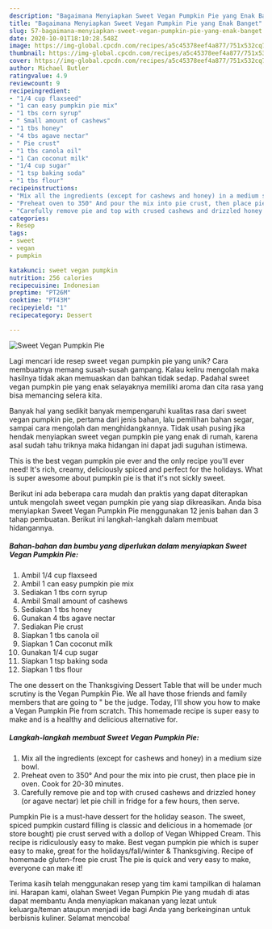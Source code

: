 ```yaml
---
description: "Bagaimana Menyiapkan Sweet Vegan Pumpkin Pie yang Enak Banget"
title: "Bagaimana Menyiapkan Sweet Vegan Pumpkin Pie yang Enak Banget"
slug: 57-bagaimana-menyiapkan-sweet-vegan-pumpkin-pie-yang-enak-banget
date: 2020-10-01T18:10:28.548Z
image: https://img-global.cpcdn.com/recipes/a5c45378eef4a877/751x532cq70/sweet-vegan-pumpkin-pie-recipe-main-photo.jpg
thumbnail: https://img-global.cpcdn.com/recipes/a5c45378eef4a877/751x532cq70/sweet-vegan-pumpkin-pie-recipe-main-photo.jpg
cover: https://img-global.cpcdn.com/recipes/a5c45378eef4a877/751x532cq70/sweet-vegan-pumpkin-pie-recipe-main-photo.jpg
author: Michael Butler
ratingvalue: 4.9
reviewcount: 9
recipeingredient:
- "1/4 cup flaxseed"
- "1 can easy pumpkin pie mix"
- "1 tbs corn syrup"
- " Small amount of cashews"
- "1 tbs honey"
- "4 tbs agave nectar"
- " Pie crust"
- "1 tbs canola oil"
- "1 Can coconut milk"
- "1/4 cup sugar"
- "1 tsp baking soda"
- "1 tbs flour"
recipeinstructions:
- "Mix all the ingredients (except for cashews and honey) in a medium size bowl."
- "Preheat oven to 350° And pour the mix into pie crust, then place pie in oven. Cook for 20-30 minutes."
- "Carefully remove pie and top with crused cashews and drizzled honey (or agave nectar) let pie chill in fridge for a few hours, then serve."
categories:
- Resep
tags:
- sweet
- vegan
- pumpkin

katakunci: sweet vegan pumpkin 
nutrition: 256 calories
recipecuisine: Indonesian
preptime: "PT26M"
cooktime: "PT43M"
recipeyield: "1"
recipecategory: Dessert

---
```



![Sweet Vegan Pumpkin Pie](https://img-global.cpcdn.com/recipes/a5c45378eef4a877/751x532cq70/sweet-vegan-pumpkin-pie-recipe-main-photo.jpg)

Lagi mencari ide resep sweet vegan pumpkin pie yang unik? Cara membuatnya memang susah-susah gampang. Kalau keliru mengolah maka hasilnya tidak akan memuaskan dan bahkan tidak sedap. Padahal sweet vegan pumpkin pie yang enak selayaknya memiliki aroma dan cita rasa yang bisa memancing selera kita.

Banyak hal yang sedikit banyak mempengaruhi kualitas rasa dari sweet vegan pumpkin pie, pertama dari jenis bahan, lalu pemilihan bahan segar, sampai cara mengolah dan menghidangkannya. Tidak usah pusing jika hendak menyiapkan sweet vegan pumpkin pie yang enak di rumah, karena asal sudah tahu triknya maka hidangan ini dapat jadi suguhan istimewa.

This is the best vegan pumpkin pie ever and the only recipe you&#39;ll ever need! It&#39;s rich, creamy, deliciously spiced and perfect for the holidays. What is super awesome about pumpkin pie is that it&#39;s not sickly sweet.


Berikut ini ada beberapa cara mudah dan praktis yang dapat diterapkan untuk mengolah sweet vegan pumpkin pie yang siap dikreasikan. Anda bisa menyiapkan Sweet Vegan Pumpkin Pie menggunakan 12 jenis bahan dan 3 tahap pembuatan. Berikut ini langkah-langkah dalam membuat hidangannya.

<!--inarticleads1-->

##### Bahan-bahan dan bumbu yang diperlukan dalam menyiapkan Sweet Vegan Pumpkin Pie:

1. Ambil 1/4 cup flaxseed
1. Ambil 1 can easy pumpkin pie mix
1. Sediakan 1 tbs corn syrup
1. Ambil  Small amount of cashews
1. Sediakan 1 tbs honey
1. Gunakan 4 tbs agave nectar
1. Sediakan  Pie crust
1. Siapkan 1 tbs canola oil
1. Siapkan 1 Can coconut milk
1. Gunakan 1/4 cup sugar
1. Siapkan 1 tsp baking soda
1. Siapkan 1 tbs flour


The one dessert on the Thanksgiving Dessert Table that will be under much scrutiny is the Vegan Pumpkin Pie. We all have those friends and family members that are going to &#34; be the judge. Today, I&#39;ll show you how to make a Vegan Pumpkin Pie from scratch. This homemade recipe is super easy to make and is a healthy and delicious alternative for. 

<!--inarticleads2-->

##### Langkah-langkah membuat Sweet Vegan Pumpkin Pie:

1. Mix all the ingredients (except for cashews and honey) in a medium size bowl.
1. Preheat oven to 350° And pour the mix into pie crust, then place pie in oven. Cook for 20-30 minutes.
1. Carefully remove pie and top with crused cashews and drizzled honey (or agave nectar) let pie chill in fridge for a few hours, then serve.


Pumpkin Pie is a must-have dessert for the holiday season. The sweet, spiced pumpkin custard filling is classic and delicious in a homemade (or store bought) pie crust served with a dollop of Vegan Whipped Cream. This recipe is ridiculously easy to make. Best vegan pumpkin pie which is super easy to make, great for the holidays/fall/winter &amp; Thanksgiving. Recipe of homemade gluten-free pie crust The pie is quick and very easy to make, everyone can make it! 

Terima kasih telah menggunakan resep yang tim kami tampilkan di halaman ini. Harapan kami, olahan Sweet Vegan Pumpkin Pie yang mudah di atas dapat membantu Anda menyiapkan makanan yang lezat untuk keluarga/teman ataupun menjadi ide bagi Anda yang berkeinginan untuk berbisnis kuliner. Selamat mencoba!
